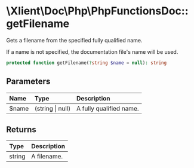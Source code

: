 # \\Xlient\\Doc\\Php\\PhpFunctionsDoc::getFilename

Gets a filename from the specified fully qualified name.

If a name is not specified, the documentation file's name will be used.

```php
protected function getFilename(?string $name = null): string
```

## Parameters

| Name | Type | Description |
| :--- | :--- | :--- |
| $name | \(string \| null\) | A fully qualified name. |

## Returns

| Type | Description |
| :--- | :--- |
| string | A filename. |